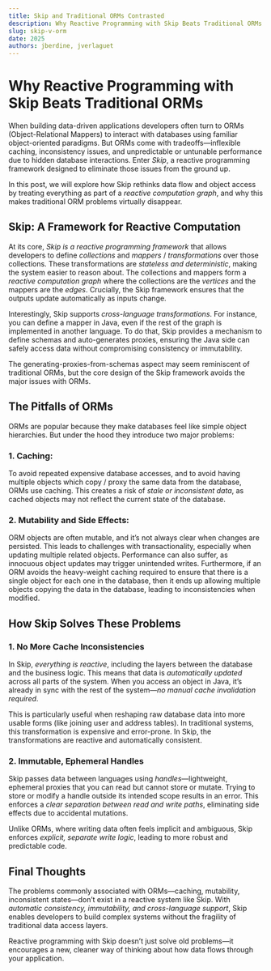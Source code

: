 ```yaml
---
title: Skip and Traditional ORMs Contrasted
description: Why Reactive Programming with Skip Beats Traditional ORMs
slug: skip-v-orm
date: 2025
authors: jberdine, jverlaguet
---
```


# Why Reactive Programming with Skip Beats Traditional ORMs

When building data-driven applications developers often turn to ORMs (Object-Relational Mappers) to interact with databases using familiar object-oriented paradigms.
But ORMs come with tradeoffs—inflexible caching, inconsistency issues, and unpredictable or untunable performance due to hidden database interactions.
Enter *Skip*, a reactive programming framework designed to eliminate those issues from the ground up.

In this post, we will explore how Skip rethinks data flow and object access by treating everything as part of a *reactive computation graph*, and why this makes traditional ORM problems virtually disappear.

<!-- truncate -->

## Skip: A Framework for Reactive Computation

At its core, *Skip is a reactive programming framework* that allows developers to define *collections* and *mappers* / *transformations* over those collections.
These transformations are *stateless and deterministic*, making the system easier to reason about.
The collections and mappers form a *reactive computation graph* where the collections are the *vertices* and the mappers are the *edges*.
Crucially, the Skip framework ensures that the outputs update automatically as inputs change.

Interestingly, Skip supports *cross-language transformations*.
For instance, you can define a mapper in Java, even if the rest of the graph is implemented in another language.
To do that, Skip provides a mechanism to define schemas and auto-generates proxies, ensuring the Java side can safely access data without compromising consistency or immutability.

The generating-proxies-from-schemas aspect may seem reminiscent of traditional ORMs, but the core design of the Skip framework avoids the major issues with ORMs.

## The Pitfalls of ORMs

ORMs are popular because they make databases feel like simple object hierarchies.
But under the hood they introduce two major problems:

### 1. Caching:

To avoid repeated expensive database accesses, and to avoid having multiple objects which copy / proxy the same data from the database, ORMs use caching.
This creates a risk of *stale or inconsistent data*, as cached objects may not reflect the current state of the database.

### 2. Mutability and Side Effects:

ORM objects are often mutable, and it’s not always clear when changes are persisted.
This leads to challenges with transactionality, especially when updating multiple related objects.
Performance can also suffer, as innocuous object updates may trigger unintended writes.
Furthermore, if an ORM avoids the heavy-weight caching required to ensure that there is a single object for each one in the database, then it ends up allowing multiple objects copying the data in the database, leading to inconsistencies when modified.

## How Skip Solves These Problems

### 1. No More Cache Inconsistencies

In Skip, *everything is reactive*, including the layers between the database and the business logic.
This means that data is *automatically updated* across all parts of the system.
When you access an object in Java, it’s already in sync with the rest of the system—*no manual cache invalidation required*.

This is particularly useful when reshaping raw database data into more usable forms (like joining user and address tables).
In traditional systems, this transformation is expensive and error-prone.
In Skip, the transformations are reactive and automatically consistent.

### 2. Immutable, Ephemeral Handles

Skip passes data between languages using *handles*—lightweight, ephemeral proxies that you can read but cannot store or mutate.
Trying to store or modify a handle outside its intended scope results in an error.
This enforces a *clear separation between read and write paths*, eliminating side effects due to accidental mutations.

Unlike ORMs, where writing data often feels implicit and ambiguous, Skip enforces *explicit, separate write logic*, leading to more robust and predictable code.

## Final Thoughts

The problems commonly associated with ORMs—caching, mutability, inconsistent states—don’t exist in a reactive system like Skip.
With *automatic consistency, immutability, and cross-language support*, Skip enables developers to build complex systems without the fragility of traditional data access layers.

Reactive programming with Skip doesn’t just solve old problems—it encourages a new, cleaner way of thinking about how data flows through your application.

